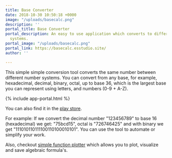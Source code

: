 ```yaml
---
title: Base Converter
date: 2018-10-30 10:50:18 +0000
image: "/uploads/basecalc.png"
description: ''
portal_title: Base Converter
portal_description: An easy to use application which converts to different numerical
  systems.
portal_image: "/uploads/basecalc.png"
portal_link: https://basecalc.esstudio.site/
author: ''

---
```

This simple simple conversion tool converts the same number between different number systems. You can convert from any base, for example, hexadecimal, decimal, binary, octal, up to base 36, which is the largest base you can represent using letters, and numbers (0-9 + A-Z).

{% include app-portal.html %}

You can also find it in the [play store](https://play.google.com/store/apps/details?id=com.EchoSierraStudio.NumericCalculator).

For example: If we convert the decimal number "123456789" to base 16 (hexadecimal) we get: "75bcd15", octal is "726746425" and with binary we get "111010110111100110100010101". You can use the tool to automate or simplify your work.

Also, checkout [simple function plotter](https://esstudio.site/SimpleFunctionPlotter) which allows you to plot, visualize and save algebraic formula's.